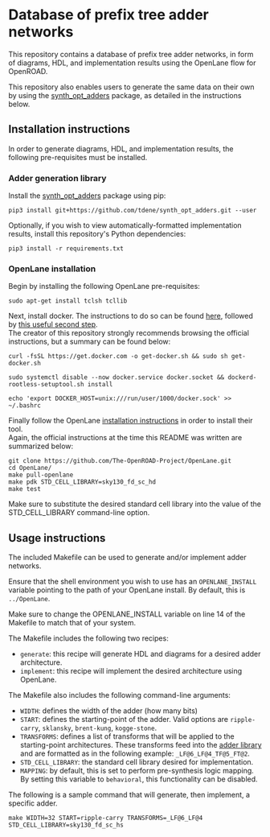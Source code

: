 # Database of prefix tree adder networks

This repository contains a database of prefix tree adder networks, in form of
diagrams, HDL, and implementation results using the OpenLane flow for OpenROAD.

This repository also enables users to generate the same data on their own by
using the [synth_opt_adders](https://github.com/tdene/synth_opt_adders)
package, as detailed in the instructions below.

## Installation instructions

In order to generate diagrams, HDL, and implementation results, the following pre-requisites must be installed.

### Adder generation library

Install the [synth_opt_adders](https://github.com/tdene/synth_opt_adders) package using pip:
```
pip3 install git+https://github.com/tdene/synth_opt_adders.git --user
```

Optionally, if you wish to view automatically-formatted implementation results,
install this repository's Python dependencies:
```
pip3 install -r requirements.txt
```

### OpenLane installation

Begin by installing the following OpenLane pre-requisites:
```
sudo apt-get install tclsh tcllib
```

Next, install docker. The instructions to do so can be found [here](https://docs.docker.com/engine/install/ubuntu/#install-using-the-convenience-script), followed by [this useful second step](https://docs.docker.com/engine/security/rootless/#install).<br>
The creator of this repository strongly recommends browsing the official instructions, but a summary can be found below:
```
curl -fsSL https://get.docker.com -o get-docker.sh && sudo sh get-docker.sh
```

```
sudo systemctl disable --now docker.service docker.socket && dockerd-rootless-setuptool.sh install
```

```
echo 'export DOCKER_HOST=unix:///run/user/1000/docker.sock' >> ~/.bashrc
```

Finally follow the OpenLane [installation instructions](https://github.com/The-OpenROAD-Project/OpenLane#setting-up-openlane) in order to install their tool.<br>
Again, the official instructions at the time this README was written are summarized below:
```
git clone https://github.com/The-OpenROAD-Project/OpenLane.git
cd OpenLane/
make pull-openlane
make pdk STD_CELL_LIBRARY=sky130_fd_sc_hd
make test
```

Make sure to substitute the desired standard cell library into the value of the STD_CELL_LIBRARY command-line option.

## Usage instructions

The included Makefile can be used to generate and/or implement adder networks.

Ensure that the shell environment you wish to use has an `OPENLANE_INSTALL` variable pointing to the path of your OpenLane install. By default, this is `../OpenLane`.

Make sure to change the OPENLANE_INSTALL variable on line 14 of the Makefile to match that of your system.

The Makefile includes the following two recipes:
 - `generate`: this recipe will generate HDL and diagrams for a desired adder architecture.
 - `implement`: this recipe will implement the desired architecture using OpenLane.

The Makefile also includes the following command-line arguments:
 - `WIDTH`: defines the width of the adder (how many bits)
 - `START`: defines the starting-point of the adder. Valid options are `ripple-carry`, `sklansky`, `brent-kung`, `kogge-stone`.
 - `TRANSFORMS`: defines a list of transforms that will be applied to the starting-point architectures. These transforms feed into the [adder library](https://github.com/tdene/synth_opt_adders) and are formatted as in the following example: `_LF@6_LF@4_TF@5_FT@2`.
 - `STD_CELL_LIBRARY`: the standard cell library desired for implementation.
 - `MAPPING`: by default, this is set to perform pre-synthesis logic mapping. By setting this variable to `behavioral`, this functionality can be disabled.

The following is a sample command that will generate, then implement, a specific adder.
```
make WIDTH=32 START=ripple-carry TRANSFORMS=_LF@6_LF@4 STD_CELL_LIBRARY=sky130_fd_sc_hs
```

